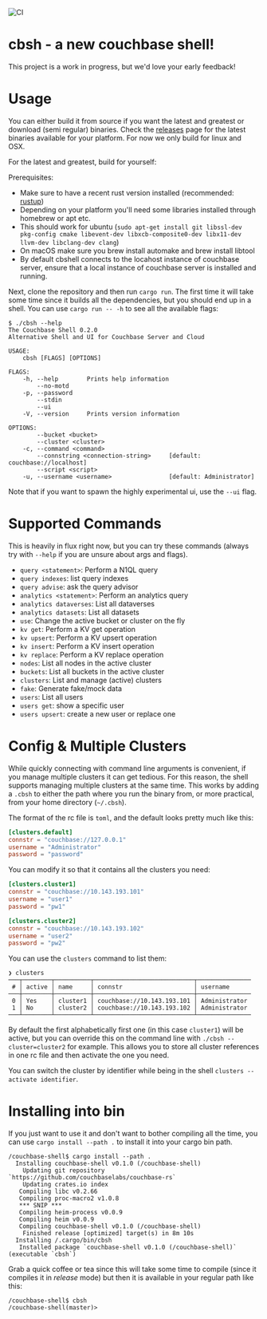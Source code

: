 ![CI](https://github.com/couchbaselabs/couchbase-shell/workflows/CI/badge.svg)

# cbsh - a new couchbase shell!

This project is a work in progress, but we'd love your early feedback!

# Usage

You can either build it from source if you want the latest and greatest or download (semi regular) binaries. Check the
[releases](https://github.com/couchbaselabs/couchbase-shell/releases) page for the latest binaries available for
your platform. For now we only build for linux and OSX.

For the latest and greatest, build for yourself:

Prerequisites:

 - Make sure to have a recent rust version installed (recommended: [rustup](https://rustup.rs/))
 - Depending on your platform you'll need some libraries installed through homebrew or apt etc.
 - This should work for ubuntu (`sudo apt-get install git libssl-dev pkg-config cmake libevent-dev libxcb-composite0-dev libx11-dev llvm-dev libclang-dev clang`)
 - On macOS make sure you brew install automake and brew install libtool
 - By default cbshell connects to the locahost instance of couchbase server, ensure that a local instance of couchbase       server is installed and running.


Next, clone the repository and then run `cargo run`. The first time it will take some time since it builds all the dependencies, but you should end up in a shell. You can use `cargo run -- -h` to see all the available flags:

```
$ ./cbsh --help
The Couchbase Shell 0.2.0
Alternative Shell and UI for Couchbase Server and Cloud

USAGE:
    cbsh [FLAGS] [OPTIONS]

FLAGS:
    -h, --help        Prints help information
        --no-motd     
    -p, --password    
        --stdin       
        --ui          
    -V, --version     Prints version information

OPTIONS:
        --bucket <bucket>                   
        --cluster <cluster>                 
    -c, --command <command>                 
        --connstring <connection-string>     [default: couchbase://localhost]
        --script <script>                   
    -u, --username <username>                [default: Administrator]

```

Note that if you want to spawn the highly experimental ui, use the `--ui` flag.

# Supported Commands

This is heavily in flux right now, but you can try these commands (always try with `--help` if you are unsure about args and flags).

 - `query <statement>`: Perform a N1QL query
 - `query indexes`: list query indexes
 - `query advise`: ask the query advisor
 - `analytics <statement>`: Perform an analytics query
 - `analytics dataverses`: List all dataverses
 - `analytics datasets`: List all datasets
 - `use`: Change the active bucket or cluster on the fly
 - `kv get`: Perform a KV get operation
 - `kv upsert`: Perform a KV upsert operation
 - `kv insert`: Perform a KV insert operation
 - `kv replace`: Perform a KV replace operation
 - `nodes`: List all nodes in the active cluster
 - `buckets`: List all buckets in the active cluster
 - `clusters`: List and manage (active) clusters
 - `fake`: Generate fake/mock data
 - `users`: List all users
 - `users get`: show a specific user
 - `users upsert`: create a new user or replace one

# Config & Multiple Clusters

While quickly connecting with command line arguments is convenient, if you manage multiple clusters it can get tedious. For this reason, the shell supports managing multiple clusters at the same time. This works by adding a `.cbsh` to either the path where you run the binary from, or more practical, from your home directory (`~/.cbsh`).

The format of the rc file is `toml`, and the default looks pretty much like this:

```toml
[clusters.default]
connstr = "couchbase://127.0.0.1"
username = "Administrator"
password = "password"
```

You can modify it so that it contains all the clusters you need:

```toml
[clusters.cluster1]
connstr = "couchbase://10.143.193.101"
username = "user1"
password = "pw1"

[clusters.cluster2]
connstr = "couchbase://10.143.193.102"
username = "user2"
password = "pw2"
```

You can use the `clusters` command to list them:

```
❯ clusters
───┬────────┬──────────┬────────────────────────────┬───────────────
 # │ active │ name     │ connstr                    │ username 
───┼────────┼──────────┼────────────────────────────┼───────────────
 0 │ Yes    │ cluster1 │ couchbase://10.143.193.101 │ Administrator 
 1 │ No     │ cluster2 │ couchbase://10.143.193.102 │ Administrator 
───┴────────┴──────────┴────────────────────────────┴───────────────
```

By default the first alphabetically first one (in this case `cluster1`) will be active, but you can override this on the command line with `./cbsh --cluster=cluster2` for example. This allows you to store all cluster references in one rc file and then activate the one you need.

You can switch the cluster by identifier while being in the shell `clusters --activate identifier`.

# Installing into bin

If you just want to use it and don't want to bother compiling all the time, you can use `cargo install --path .` to install it into your cargo bin path.

```
/couchbase-shell$ cargo install --path .
  Installing couchbase-shell v0.1.0 (/couchbase-shell)
    Updating git repository `https://github.com/couchbaselabs/couchbase-rs`
    Updating crates.io index
   Compiling libc v0.2.66
   Compiling proc-macro2 v1.0.8
   *** SNIP ***
   Compiling heim-process v0.0.9
   Compiling heim v0.0.9
   Compiling couchbase-shell v0.1.0 (/couchbase-shell)
    Finished release [optimized] target(s) in 8m 10s
  Installing /.cargo/bin/cbsh
   Installed package `couchbase-shell v0.1.0 (/couchbase-shell)` (executable `cbsh`)
```

Grab a quick coffee or tea since this will take some time to compile (since it compiles it in *release* mode) but then it is available in your regular path like this:

```
/couchbase-shell$ cbsh
/couchbase-shell(master)> 
```

